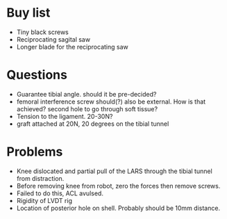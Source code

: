 # Buy list
- Tiny black screws
- Reciprocating sagital saw
- Longer blade for the reciprocating saw

# Questions
- Guarantee tibial angle. should it be pre-decided?
- femoral interference screw should(?) also be external. How is that achieved? second hole to go through soft tissue?
- Tension to the ligament. 20-30N?
- graft attached at 20N, 20 degrees on the tibial tunnel

# Problems
- Knee dislocated and partial pull of the LARS through the tibial tunnel from distraction.
- Before removing knee from robot, zero the forces then remove screws.
- Failed to do this, ACL avulsed.
- Rigidity of LVDT rig
- Location of posterior hole on shell. Probably should be 10mm distance.
